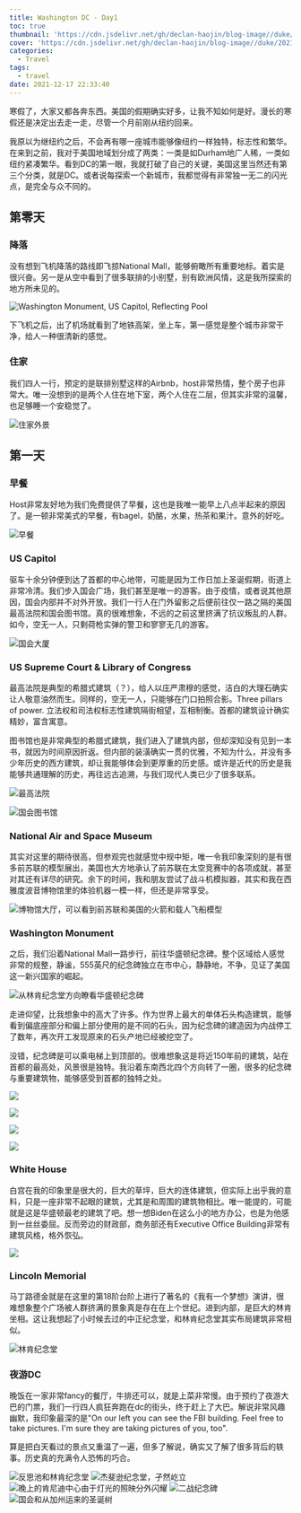 ```yaml
---
title: Washington DC - Day1
toc: true
thumbnail: 'https://cdn.jsdelivr.net/gh/declan-haojin/blog-image//duke/20211217232501.png'
cover: 'https://cdn.jsdelivr.net/gh/declan-haojin/blog-image//duke/20211217232501.png'
categories:
  - Travel
tags:
  - travel
date: 2021-12-17 22:33:40
---
```


寒假了，大家又都各奔东西。美国的假期确实好多，让我不知如何是好。漫长的寒假还是决定出去走一走，尽管一个月前刚从纽约回来。

<!--more-->

我原以为继纽约之后，不会再有哪一座城市能够像纽约一样独特，标志性和繁华。在来到之前，我对于美国地域划分成了两类：一类是如Durham地广人稀，一类如纽约紧凑繁华。看到DC的第一眼，我就打破了自己的关键，美国这里当然还有第三个分类，就是DC。或者说每探索一个新城市，我都觉得有非常独一无二的闪光点，是完全与众不同的。

## 第零天

### 降落

没有想到飞机降落的路线即飞掠National Mall，能够俯瞰所有重要地标。着实是很兴奋。另一是从空中看到了很多联排的小别墅，别有欧洲风情，这是我所探索的地方所未见的。

![Washington Monument, US Capitol, Reflecting Pool](https://cdn.jsdelivr.net/gh/declan-haojin/blog-image//duke/20211217224050.png)

下飞机之后，出了机场就看到了地铁高架，坐上车，第一感觉是整个城市非常干净，给人一种很清新的感觉。

### 住家

我们四人一行，预定的是联排别墅这样的Airbnb，host非常热情，整个房子也非常大。唯一没想到的是两个人住在地下室，两个人住在二层，但其实非常的温馨，也足够睡一个安稳觉了。

![住家外景](https://cdn.jsdelivr.net/gh/declan-haojin/blog-image//duke/20211217224941.png)

## 第一天

### 早餐

Host非常友好地为我们免费提供了早餐，这也是我唯一能早上八点半起来的原因了。是一顿非常美式的早餐，有bagel，奶酪，水果，热茶和果汁。意外的好吃。

![早餐](https://cdn.jsdelivr.net/gh/declan-haojin/blog-image//duke/20211217225134.png)

### US Capitol

驱车十余分钟便到达了首都的中心地带，可能是因为工作日加上圣诞假期，街道上非常冷清。我们步入国会广场，我们甚至是唯一的游客。由于疫情，或者说其他原因，国会内部并不对外开放。我们一行人在门外留影之后便前往仅一路之隔的美国最高法院和国会图书馆。真的很难想象，不远的之前这里挤满了抗议叛乱的人群。如今，空无一人，只剩荷枪实弹的警卫和寥寥无几的游客。

![国会大厦](https://cdn.jsdelivr.net/gh/declan-haojin/blog-image//duke/20211217225516.png)

### US Supreme Court & Library of Congress

最高法院是典型的希腊式建筑（？），给人以庄严肃穆的感觉，洁白的大理石确实让人敬意油然而生。同样的，空无一人，只能够在门口拍照合影。Three pillars of power. 立法权和司法权标志性建筑隔街相望，互相制衡。首都的建筑设计确实精妙，富含寓意。

图书馆也是非常典型的希腊式建筑，我们进入了建筑内部，但却深知没有见到一本书，就因为时间原因折返。但内部的装潢确实一贯的优雅，不知为什么，并没有多少年历史的西方建筑，却让我能够体会到更厚重的历史感。或许是近代的历史是我能够共通理解的历史，再往远古追溯，与我们现代人类已少了很多联系。

![最高法院](https://cdn.jsdelivr.net/gh/declan-haojin/blog-image//duke/20211217230159.png)

![国会图书馆](https://cdn.jsdelivr.net/gh/declan-haojin/blog-image//duke/20211217230220.png)

### National Air and Space Museum

其实对这里的期待很高，但参观完也就感觉中规中矩，唯一令我印象深刻的是有很多前苏联的模型展出，美国也大方地承认了前苏联在太空竞赛中的各项成就，甚至对其还有详尽的研究。余下的时间，我和朋友尝试了战斗机模拟器，其实和我在西雅度波音博物馆里的体验机器一模一样，但还是非常享受。

![博物馆大厅，可以看到前苏联和美国的火箭和载人飞船模型](https://cdn.jsdelivr.net/gh/declan-haojin/blog-image//duke/20211217230357.png)

### Washington Monument

之后，我们沿着National Mall一路步行，前往华盛顿纪念碑。整个区域给人感觉非常的规整，静谧，555英尺的纪念碑独立在市中心，静静地，不争，见证了美国这一新兴国家的崛起。

![从林肯纪念堂方向瞭看华盛顿纪念碑](https://cdn.jsdelivr.net/gh/declan-haojin/blog-image//duke/20211217230905.png)

走进仰望，比我想象中的高大了许多。作为世界上最大的单体石头构造建筑，能够看到偏底座部分和偏上部分使用的是不同的石头，因为纪念碑的建造因为内战停工了数年，再次开工发现原来的石头产地已经被挖空了。

没错，纪念碑是可以乘电梯上到顶部的。很难想象这是将近150年前的建筑，站在首都的最高处，风景很是独特。我沿着东南西北四个方向转了一圈，很多的纪念碑与重要建筑物，能够感受到首都的独特之处。

<div class="justified-gallery">

![](https://cdn.jsdelivr.net/gh/declan-haojin/blog-image//duke/20211217231222.png)

![](https://cdn.jsdelivr.net/gh/declan-haojin/blog-image//duke/20211217231238.png)

![](https://cdn.jsdelivr.net/gh/declan-haojin/blog-image//duke/20211217231255.png)

![](https://cdn.jsdelivr.net/gh/declan-haojin/blog-image//duke/20211217231312.png)
</div>

### White House

白宫在我的印象里是很大的，巨大的草坪，巨大的连体建筑，但实际上出乎我的意料，只是一座非常不起眼的建筑，尤其是和周围的建筑物相比。唯一能提的，可能就是这是华盛顿最老的建筑了吧。想一想Biden在这么小的地方办公，也是为他感到一丝丝委屈。反而旁边的财政部，商务部还有Executive Office Building非常有建筑风格，格外恢弘。

![](https://cdn.jsdelivr.net/gh/declan-haojin/blog-image//duke/20211217231637.png)

### Lincoln Memorial

马丁路德金就是在这里的第18阶台阶上进行了著名的《我有一个梦想》演讲，很难想象整个广场被人群挤满的景象真是存在在上个世纪。进到内部，是巨大的林肯坐相。这让我想起了小时候去过的中正纪念堂，和林肯纪念堂其实布局建筑非常相似。

![林肯纪念堂](https://cdn.jsdelivr.net/gh/declan-haojin/blog-image//duke/20211217231953.png)

### 夜游DC

晚饭在一家非常fancy的餐厅，牛排还可以，就是上菜非常慢。由于预约了夜游大巴的门票，我们一行四人疯狂奔跑在dc的街头，终于赶上了大巴。解说非常风趣幽默，我印象最深的是"On our left you can see the FBI building. Feel free to take pictures. I'm sure they are taking pictures of you, too". 

算是把白天看过的景点又重温了一遍，但多了解说，确实又了解了很多背后的轶事。历史真的充满令人恐怖的巧合。

![反思池和林肯纪念堂](https://cdn.jsdelivr.net/gh/declan-haojin/blog-image//duke/20211217232501.png)
![杰斐逊纪念堂，孑然屹立](https://cdn.jsdelivr.net/gh/declan-haojin/blog-image//duke/20211217232602.png)
![晚上的肯尼迪中心由于灯光的照映分外闪耀](https://cdn.jsdelivr.net/gh/declan-haojin/blog-image//duke/20211217232649.png)
![二战纪念碑](https://cdn.jsdelivr.net/gh/declan-haojin/blog-image//duke/20211217232747.png)
![国会和从加州运来的圣诞树](https://cdn.jsdelivr.net/gh/declan-haojin/blog-image//duke/20211217232807.png)